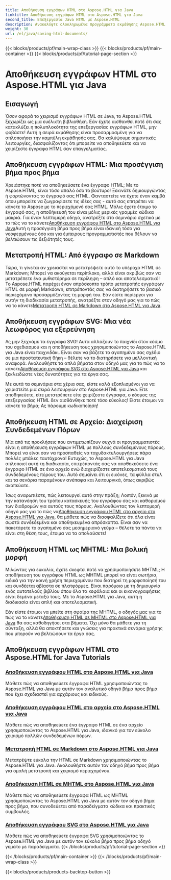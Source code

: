 ```yaml
---
title: Αποθήκευση εγγράφων HTML στο Aspose.HTML για Java
linktitle: Αποθήκευση εγγράφων HTML στο Aspose.HTML για Java
second_title: Επεξεργασία Java HTML με Aspose.HTML
description: Ανακαλύψτε ολοκληρωμένα προγράμματα εκμάθησης Aspose.HTML για Java που σας καθοδηγούν στην αποθήκευση εγγράφων HTML, τη μετατροπή σε Markdown και πολλά άλλα.
weight: 30
url: /el/java/saving-html-documents/
---
```


{{< blocks/products/pf/main-wrap-class >}}
{{< blocks/products/pf/main-container >}}
{{< blocks/products/pf/tutorial-page-section >}}

# Αποθήκευση εγγράφων HTML στο Aspose.HTML για Java

## Εισαγωγή

Όσον αφορά το χειρισμό εγγράφων HTML σε Java, το Aspose.HTML ξεχωρίζει ως μια ευέλικτη βιβλιοθήκη. Εάν έχετε αισθανθεί ποτέ ότι σας κατακλύζει η πολυπλοκότητα της επεξεργασίας εγγράφων HTML, μην φοβάστε! Αυτή η σειρά εκμάθησης είναι προσαρμοσμένη για να απλοποιήσει την καμπύλη εκμάθησής σας. Θα καλύψουμε σημαντικές λειτουργίες, διασφαλίζοντας ότι μπορείτε να αποθηκεύετε και να χειρίζεστε έγγραφα HTML σαν επαγγελματίας. 

## Αποθήκευση εγγράφων HTML: Μια προσέγγιση βήμα προς βήμα

 Χρειάστηκε ποτέ να αποθηκεύσετε ένα έγγραφο HTML; Με το Aspose.HTML, είναι τόσο απαλό όσο το βούτυρο! Ξεκινάτε δημιουργώντας ή φορτώνοντας το έγγραφό σας HTML. Φανταστείτε να έχετε έναν καμβά όπου μπορείτε να ζωγραφίσετε τις ιδέες σας - αυτό σας επιτρέπει να κάνετε το Aspose με το περιεχόμενό σας HTML. Μόλις έχετε έτοιμο το έγγραφό σας, η αποθήκευσή του είναι μόλις μερικές γραμμές κώδικα μακριά. Για έναν λεπτομερή οδηγό, ανατρέξτε στο σεμινάριο σχετικά με το πώς να το κάνετε[Αποθήκευση εγγράφου HTML στο Aspose.HTML για Java](./save-html-document/)Αυτή η προσέγγιση βήμα προς βήμα είναι ιδανική τόσο για νεοφερμένους όσο και για έμπειρους προγραμματιστές που θέλουν να βελτιώσουν τις δεξιότητές τους.

## Μετατροπή HTML: Από έγγραφο σε Markdown

 Τώρα, τι γίνεται αν χρειαστεί να μετατρέψετε αυτό το υπέροχο HTML σε Markdown; Μπορεί να ακούγεται περίπλοκο, αλλά είναι ακριβώς σαν να μετατρέπετε ένα μυθιστόρημα σε περίληψη – απλό και αποτελεσματικό! Το Aspose.HTML παρέχει έναν απρόσκοπτο τρόπο μετατροπής εγγράφων HTML σε μορφή Markdown, επιτρέποντάς σας να διατηρήσετε το βασικό περιεχόμενο προσαρμόζοντας τη μορφή του. Εάν είστε περίεργοι για αυτήν τη διαδικασία μετατροπής, ανατρέξτε στον οδηγό μας για το πώς να το κάνετε[Μετατροπή HTML σε Markdown στο Aspose.HTML για Java](./convert-html-to-markdown/). 

## Αποθήκευση εγγράφων SVG: Μια νέα λεωφόρος για εξερεύνηση

 Ας μην ξεχνάμε τα έγγραφα SVG! Αυτά αλλάζουν το παιχνίδι στον κόσμο του σχεδιασμού και η αποθήκευση τους χρησιμοποιώντας το Aspose.HTML για Java είναι παιχνιδάκι. Είναι σαν να βάζετε το αγαπημένο σας σχέδιο σε μια προστατευτική θήκη – θέλετε να το διατηρήσετε για μελλοντική αναφορά. Ακολουθήστε τα απλά βήματα στον οδηγό μας για το πώς να το κάνετε[Αποθήκευση εγγράφου SVG στο Aspose.HTML για Java](./save-svg-document/) και ξεκλειδώστε νέες δυνατότητες για τα έργα σας.

Με αυτά τα σεμινάρια στα χέρια σας, είστε καλά εξοπλισμένοι για να χειριστείτε μια σειρά λειτουργιών στο Aspose.HTML για Java. Είτε αποθηκεύετε, είτε μετατρέπετε είτε χειρίζεστε έγγραφα, ο κόσμος της επεξεργασίας HTML δεν αισθάνθηκε ποτέ τόσο εύκολος! Είστε έτοιμοι να κάνετε το βήμα; Ας πάρουμε κωδικοποίηση!

## Αποθήκευση HTML σε Αρχείο: Διαχείριση Συνδεδεμένων Πόρων

Μία από τις προκλήσεις που αντιμετωπίζουν συχνά οι προγραμματιστές είναι η αποθήκευση εγγράφων HTML με πολλούς συνδεδεμένους πόρους. Μπορεί να είναι σαν να προσπαθείς να ταχυδακτυλουργήσεις πάρα πολλές μπάλες ταυτόχρονα! Ευτυχώς, το Aspose.HTML για Java απλοποιεί αυτή τη διαδικασία, επιτρέποντάς σας να αποθηκεύσετε ένα έγγραφο HTML σε ένα αρχείο ενώ διαχειρίζεστε αποτελεσματικά τους συνδεδεμένους πόρους του. Αυτό σημαίνει ότι οι εικόνες, τα φύλλα στυλ και τα σενάρια παραμένουν ανέπαφα και λειτουργικά, όπως ακριβώς σκοπεύατε. 

Ίσως αναρωτιέστε, πώς λειτουργεί αυτό στην πράξη; Λοιπόν, ξεκινά με την κατανόηση του τρόπου κατασκευής του εγγράφου σας και καθορισμού των διαδρομών για αυτούς τους πόρους. Ακολουθώντας τον λεπτομερή οδηγό μας για το πώς να[Αποθήκευση εγγράφου HTML στο αρχείο στο Aspose.HTML για Java](./save-html-to-file/), θα μάθετε πώς να διασφαλίζετε ότι όλα είναι σωστά συνδεδεμένα και αποθηκευμένα απρόσκοπτα. Είναι σαν να πακετάρετε το αγαπημένο σας μεσημεριανό γεύμα – θέλετε τα πάντα να είναι στη θέση τους, έτοιμα να τα απολαύσετε!

## Αποθήκευση HTML ως MHTML: Μια βολική μορφή

Μιλώντας για ευκολία, έχετε σκεφτεί ποτέ να χρησιμοποιήσετε MHTML; Η αποθήκευση του εγγράφου HTML ως MHTML μπορεί να είναι σωτήρια, ειδικά για την κοινή χρήση περιεχομένου που διατηρεί τη μορφοποίησή του και συνδέεται αβίαστα σε πλατφόρμες. Είναι παρόμοιο με τη δημιουργία ενός αυτοτελούς βιβλίου όπου όλα τα κεφάλαια και οι εικονογραφήσεις είναι δεμένα μεταξύ τους. Με το Aspose.HTML για Java, αυτή η διαδικασία είναι απλή και αποτελεσματική.

 Εάν είστε έτοιμοι να μπείτε στη σφαίρα της MHTML, ο οδηγός μας για το πώς να το κάνετε[Αποθήκευση HTML σε MHTML στο Aspose.HTML για Java](./save-html-to-mhtml/) θα σας καθοδηγήσει στα βήματα. Όχι μόνο θα μάθετε για τη σύνταξη, αλλά θα αποκτήσετε και γνώσεις για πρακτικά σενάρια χρήσης που μπορούν να βελτιώσουν τα έργα σας. 

## Αποθήκευση εγγράφων HTML στο Aspose.HTML for Java Tutorials
### [Αποθήκευση εγγράφου HTML στο Aspose.HTML για Java](./save-html-document/)
Μάθετε πώς να αποθηκεύετε έγγραφα HTML χρησιμοποιώντας το Aspose.HTML για Java με αυτόν τον αναλυτικό οδηγό βήμα προς βήμα που έχει σχεδιαστεί για αρχάριους και ειδικούς.
### [Αποθήκευση εγγράφου HTML στο αρχείο στο Aspose.HTML για Java](./save-html-to-file/)
Μάθετε πώς να αποθηκεύετε ένα έγγραφο HTML σε ένα αρχείο χρησιμοποιώντας το Aspose.HTML για Java, ιδανικό για τον εύκολο χειρισμό πολλών συνδεδεμένων πόρων.
### [Μετατροπή HTML σε Markdown στο Aspose.HTML για Java](./convert-html-to-markdown/)
Μετατρέψτε εύκολα την HTML σε Markdown χρησιμοποιώντας το Aspose.HTML για Java. Ακολουθήστε αυτόν τον οδηγό βήμα προς βήμα για ομαλή μετατροπή και χειρισμό περιεχομένου.
### [Αποθήκευση HTML σε MHTML στο Aspose.HTML για Java](./save-html-to-mhtml/)
Μάθετε πώς να αποθηκεύετε έγγραφα HTML ως MHTML χρησιμοποιώντας το Aspose.HTML για Java με αυτόν τον οδηγό βήμα προς βήμα, που συνοδεύεται από παραδείγματα κώδικα και πρακτικές συμβουλές.
### [Αποθήκευση εγγράφου SVG στο Aspose.HTML για Java](./save-svg-document/)
Μάθετε πώς να αποθηκεύετε έγγραφα SVG χρησιμοποιώντας το Aspose.HTML για Java με αυτόν τον εύκολο βήμα προς βήμα οδηγό γεμάτο με παραδείγματα.
{{< /blocks/products/pf/tutorial-page-section >}}

{{< /blocks/products/pf/main-container >}}
{{< /blocks/products/pf/main-wrap-class >}}

{{< blocks/products/products-backtop-button >}}
